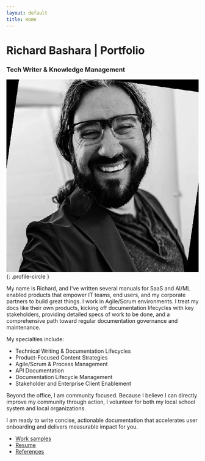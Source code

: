 ```yaml
---
layout: default
title: Home
---
```


# Richard Bashara | Portfolio
### Tech Writer & Knowledge Management 

![Richard Bashara, Technical Writer](./assets/images/me.jpg){: .profile-circle }

My name is Richard, and I've written several manuals for SaaS and AI/ML enabled products that empower IT teams, end users, and my corporate partners to build great things. I work in Agile/Scrum environments. I treat my docs like their own products, kicking off documentation lifecycles with key stakeholders, providing detailed specs of work to be done, and a comprehensive path toward regular documentation governance and maintenance. 

My specialties include: 

* Technical Writing & Documentation Lifecycles
* Product-Focused Content Strategies
* Agile/Scrum & Process Management
* API Documentation
* Documentation Lifecycle Management 
* Stakeholder and Enterprise Client Enablement 

Beyond the office, I am community focused. Because I believe I can directly improve my community through action, I volunteer for both my local school system and local organizations.

I am ready to write concise, actionable documentation that accelerates user onboarding and delivers measurable impact for you. 

* [Work samples](work_samples.html)
* [Resume](resume-tw.html)
* [References](references.html)